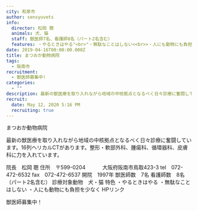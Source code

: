 ```yaml
---
city: 和泉市
author: sensyuvets
info:
  director: 松岡 聰
  animals: 犬、猫
  staff: 獣医師7名、看護師8名（パート2名含む）
  features: ・やるときはやる"<br>"・無駄なことはしない<<br>>・人にも動物にも負担を少なく
date: 2019-04-16T00:00:00.000Z
title: まつおか動物病院
tags:
  - 阪南市
recruitment:
  - 獣医師募集中!
categories:
  - ""
description: 最新の獣医療を取り入れながら地域の中核拠点となるべく日々診療に奮闘しています。16列ヘリカルCTがあります。整形・軟部外科、腫瘍科、循環器科、皮膚科に力を入れています。
recruit:
  date: May 12, 2020 5:16 PM
  recruiting: true
---
```


まつおか動物病院

最新の獣医療を取り入れながら地域の中核拠点となるべく日々診療に奮闘しています。16列ヘリカルCTがあります。整形・軟部外科、腫瘍科、循環器科、皮膚科に力を入れています。

院長　松岡 聰
住所　〒599-0204
　　　大阪府阪南市鳥取423-3
tel　072-472-6532
fax　072-472-6537
開院　1997年
獣医師数　7名
看護師数　8名（パート2名含む）
診療対象動物　犬・猫
特色
・やるときはやる
・無駄なことはしない
・人にも動物にも負担を少なく
HPリンク

獣医師募集中！
